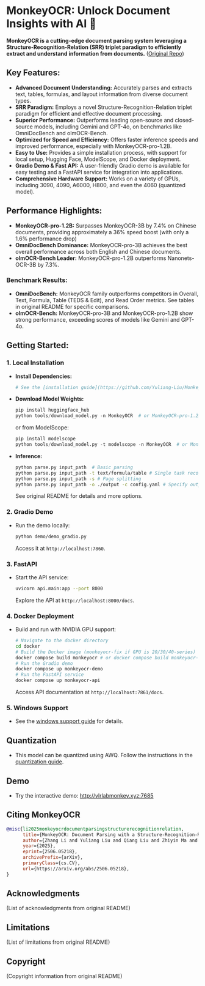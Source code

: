 # MonkeyOCR: Unlock Document Insights with AI 🚀

**MonkeyOCR is a cutting-edge document parsing system leveraging a Structure-Recognition-Relation (SRR) triplet paradigm to efficiently extract and understand information from documents.**  ([Original Repo](https://github.com/Yuliang-Liu/MonkeyOCR))

## Key Features:

*   **Advanced Document Understanding:** Accurately parses and extracts text, tables, formulas, and layout information from diverse document types.
*   **SRR Paradigm:** Employs a novel Structure-Recognition-Relation triplet paradigm for efficient and effective document processing.
*   **Superior Performance:** Outperforms leading open-source and closed-source models, including Gemini and GPT-4o, on benchmarks like OmniDocBench and olmOCR-Bench.
*   **Optimized for Speed and Efficiency:** Offers faster inference speeds and improved performance, especially with MonkeyOCR-pro-1.2B.
*   **Easy to Use:** Provides a simple installation process, with support for local setup, Hugging Face, ModelScope, and Docker deployment.
*   **Gradio Demo & Fast API:**  A user-friendly Gradio demo is available for easy testing and a FastAPI service for integration into applications.
*   **Comprehensive Hardware Support:** Works on a variety of GPUs, including 3090, 4090, A6000, H800, and even the 4060 (quantized model).

## Performance Highlights:

*   **MonkeyOCR-pro-1.2B:** Surpasses MonkeyOCR-3B by 7.4% on Chinese documents, providing approximately a 36% speed boost (with only a 1.6% performance drop)
*   **OmniDocBench Dominance:**  MonkeyOCR-pro-3B achieves the best overall performance across both English and Chinese documents.
*   **olmOCR-Bench Leader:** MonkeyOCR-pro-1.2B outperforms Nanonets-OCR-3B by 7.3%.

### Benchmark Results:

*   **OmniDocBench:**  MonkeyOCR family outperforms competitors in Overall, Text, Formula, Table (TEDS & Edit), and Read Order metrics.  See tables in original README for specific comparisons.
*   **olmOCR-Bench:** MonkeyOCR-pro-3B and MonkeyOCR-pro-1.2B show strong performance, exceeding scores of models like Gemini and GPT-4o.

## Getting Started:

### 1. Local Installation
*   **Install Dependencies:**
    ```bash
    # See the [installation guide](https://github.com/Yuliang-Liu/MonkeyOCR/blob/main/docs/install_cuda_pp.md#install-with-cuda-support) to set up your environment.
    ```
*   **Download Model Weights:**
    ```python
    pip install huggingface_hub
    python tools/download_model.py -n MonkeyOCR  # or MonkeyOCR-pro-1.2B
    ```
    or from ModelScope:
    ```python
    pip install modelscope
    python tools/download_model.py -t modelscope -n MonkeyOCR  # or MonkeyOCR-pro-1.2B
    ```
*   **Inference:**
    ```bash
    python parse.py input_path  # Basic parsing
    python parse.py input_path -t text/formula/table # Single task recognition
    python parse.py input_path -s # Page splitting
    python parse.py input_path -o ./output -c config.yaml # Specify output & config
    ```
    See original README for details and more options.

### 2. Gradio Demo
*   Run the demo locally:
    ```bash
    python demo/demo_gradio.py
    ```
    Access it at `http://localhost:7860`.

### 3. FastAPI
*   Start the API service:
    ```bash
    uvicorn api.main:app --port 8000
    ```
    Explore the API at `http://localhost:8000/docs`.

### 4. Docker Deployment
*   Build and run with NVIDIA GPU support:
    ```bash
    # Navigate to the docker directory
    cd docker
    # Build the Docker image (monkeyocr-fix if GPU is 20/30/40-series)
    docker compose build monkeyocr # or docker compose build monkeyocr-fix
    # Run the Gradio demo
    docker compose up monkeyocr-demo
    # Run the FastAPI service
    docker compose up monkeyocr-api
    ```
    Access API documentation at `http://localhost:7861/docs`.

### 5. Windows Support

*   See the [windows support guide](docs/windows_support.md) for details.

## Quantization

*   This model can be quantized using AWQ. Follow the instructions in the [quantization guide](docs/Quantization.md).

## Demo

*   Try the interactive demo:  http://vlrlabmonkey.xyz:7685

##  Citing MonkeyOCR
```BibTeX
@misc{li2025monkeyocrdocumentparsingstructurerecognitionrelation,
      title={MonkeyOCR: Document Parsing with a Structure-Recognition-Relation Triplet Paradigm},
      author={Zhang Li and Yuliang Liu and Qiang Liu and Zhiyin Ma and Ziyang Zhang and Shuo Zhang and Zidun Guo and Jiarui Zhang and Xinyu Wang and Xiang Bai},
      year={2025},
      eprint={2506.05218},
      archivePrefix={arXiv},
      primaryClass={cs.CV},
      url={https://arxiv.org/abs/2506.05218},
}
```

##  Acknowledgments

(List of acknowledgments from original README)

## Limitations

(List of limitations from original README)

##  Copyright
(Copyright information from original README)